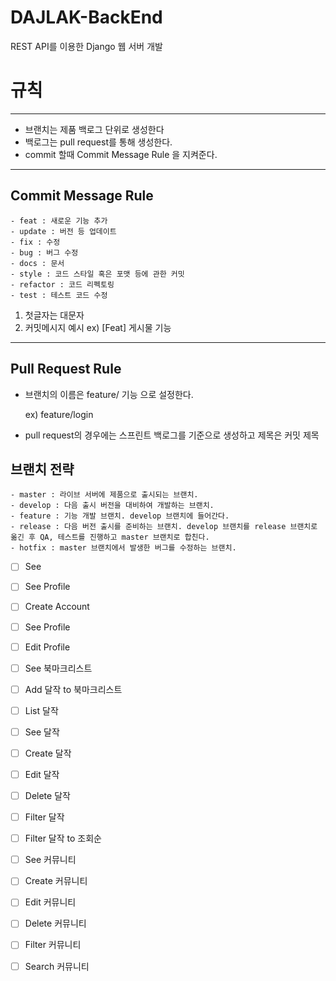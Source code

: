 # DAJLAK-BackEnd

REST API를 이용한 Django 웹 서버 개발

# 규칙

---

- 브랜치는 제품 백로그 단위로 생성한다
- 백로그는 pull request를 통해 생성한다.
- commit 할때 Commit Message Rule 을 지켜준다.

---

## Commit Message Rule

```
- feat : 새로운 기능 추가
- update : 버전 등 업데이트
- fix : 수정
- bug : 버그 수정
- docs : 문서
- style : 코드 스타일 혹은 포맷 등에 관한 커밋
- refactor : 코드 리펙토링
- test : 테스트 코드 수정
```

1. 첫글자는 대문자
2. 커밋메시지 예시
   ex) [Feat] 게시물 기능

---

## Pull Request Rule

- 브랜치의 이름은 feature/ 기능 으로 설정한다.

  ex) feature/login

- pull request의 경우에는 스프린트 백로그를 기준으로 생성하고 제목은 커밋 제목

## 브랜치 전략

```
- master : 라이브 서버에 제품으로 출시되는 브랜치.
- develop : 다음 출시 버전을 대비하여 개발하는 브랜치.
- feature : 기능 개발 브랜치. develop 브랜치에 들어간다.
- release : 다음 버전 출시를 준비하는 브랜치. develop 브랜치를 release 브랜치로 옮긴 후 QA, 테스트를 진행하고 master 브랜치로 합친다.
- hotfix : master 브랜치에서 발생한 버그를 수정하는 브랜치.
```

- [ ] See
- [ ] See Profile
- [ ] Create Account
- [ ] See Profile
- [ ] Edit Profile

- [ ] See 북마크리스트
- [ ] Add 달작 to 북마크리스트

- [ ] List 달작
- [ ] See 달작
- [ ] Create 달작
- [ ] Edit 달작
- [ ] Delete 달작
- [ ] Filter 달작
- [ ] Filter 달작 to 조회순

- [ ] See 커뮤니티
- [ ] Create 커뮤니티
- [ ] Edit 커뮤니티
- [ ] Delete 커뮤니티
- [ ] Filter 커뮤니티
- [ ] Search 커뮤니티
